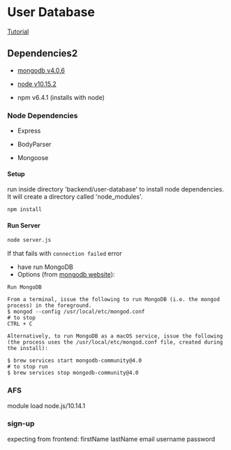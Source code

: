 # User Database 

[Tutorial](https://www.callicoder.com/node-js-express-mongodb-restful-crud-api-tutorial/)

## Dependencies2

- [mongodb v4.0.6](https://docs.mongodb.com/manual/installation/)

- [node v10.15.2](https://nodejs.org/en/download/)

- npm v6.4.1 (installs with node)

### Node Dependencies

- Express

- BodyParser

- Mongoose

#### Setup

run inside directory 'backend/user-database' to install node dependencies. It will create a directory called 'node_modules'.

```bash
npm install
```

#### Run Server

```bash
node server.js 
```

If that fails with ```connection failed``` error
- have run MongoDB
- Options (from [mongodb website](link)): 
```
Run MongoDB

From a terminal, issue the following to run MongoDB (i.e. the mongod process) in the foreground.
$ mongod --config /usr/local/etc/mongod.conf
# to stop 
CTRL + C

Alternatively, to run MongoDB as a macOS service, issue the following (the process uses the /usr/local/etc/mongod.conf file, created during the install):

$ brew services start mongodb-community@4.0
# to stop run
$ brew services stop mongodb-community@4.0
```

### AFS

module load node.js/10.14.1


### sign-up
expecting from frontend:
  firstName
  lastName
  email
  username
  password
